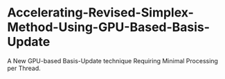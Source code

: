 # Accelerating-Revised-Simplex-Method-Using-GPU-Based-Basis-Update
A New GPU-based Basis-Update technique Requiring Minimal Processing per Thread.
